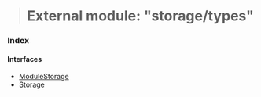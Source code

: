 > # External module: "storage/types"

### Index

#### Interfaces

* [ModuleStorage](../interfaces/_storage_types_.modulestorage.md)
* [Storage](../interfaces/_storage_types_.storage.md)